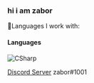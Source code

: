 ### hi i am zabor </a>

🤖Languages I work with:
#### Languages

![CSharp](https://img.shields.io/badge/-CSharp-0d0d0d?&logo=c-sharp&logoColor=blue)



  
<a href="https://discord.gg/NcYK2rZMjb">Discord Server</a>
zabor#1001
